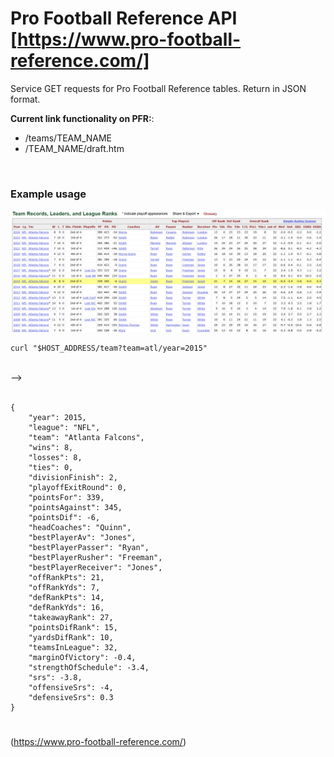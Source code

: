 # Pro Football Reference     API [https://www.pro-football-reference.com/]
Service GET requests for Pro Football Reference tables. Return in JSON format.

<b>Current link functionality on PFR:</b>:
<br/>
- /teams/TEAM_NAME
- /TEAM_NAME/draft.htm
<br/>

### Example usage   
![plot](./images/rawTable.png)
```
curl "$HOST_ADDRESS/team?team=atl/year=2015"
```
<br/> -->
<br/><br/>
```
{
    "year": 2015,
    "league": "NFL",
    "team": "Atlanta Falcons",
    "wins": 8,
    "losses": 8,
    "ties": 0,
    "divisionFinish": 2,
    "playoffExitRound": 0,
    "pointsFor": 339,
    "pointsAgainst": 345,
    "pointsDif": -6,
    "headCoaches": "Quinn",
    "bestPlayerAv": "Jones",
    "bestPlayerPasser": "Ryan",
    "bestPlayerRusher": "Freeman",
    "bestPlayerReceiver": "Jones",
    "offRankPts": 21,
    "offRankYds": 7,
    "defRankPts": 14,
    "defRankYds": 16,
    "takeawayRank": 27,
    "pointsDifRank": 15,
    "yardsDifRank": 10,
    "teamsInLeague": 32,
    "marginOfVictory": -0.4,
    "strengthOfSchedule": -3.4,
    "srs": -3.8,
    "offensiveSrs": -4,
    "defensiveSrs": 0.3
}
```

#
(https://www.pro-football-reference.com/)
